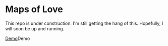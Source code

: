 Maps of Love  
============
This repo is under construction. I'm still getting the hang of this. Hopefully, I will soon be up and running.


[Demo](https://dl.dropboxusercontent.com/u/27830241/maps-of-love/index.html)Demo

